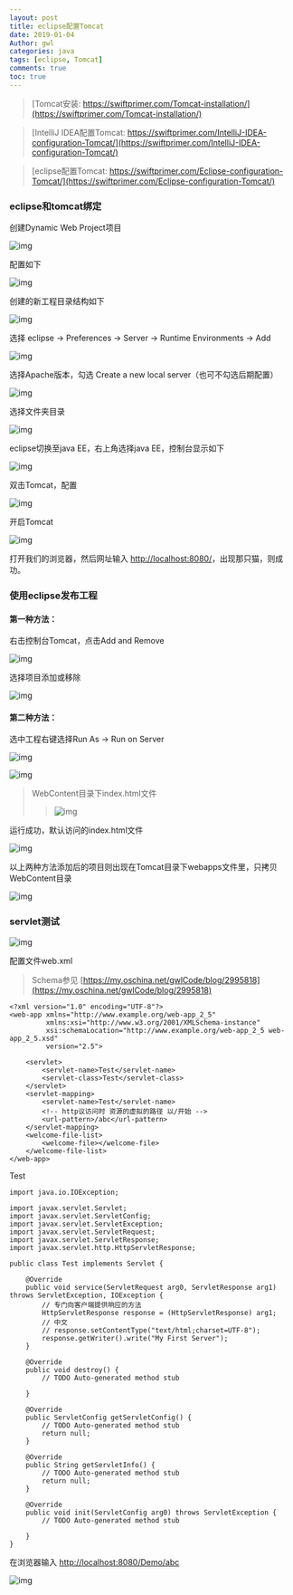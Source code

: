 ```yaml
---
layout: post
title: eclipse配置Tomcat
date: 2019-01-04
Author: gwl
categories: java
tags: [eclipse, Tomcat]
comments: true
toc: true
---
```



> [Tomcat安装: https://swiftprimer.com/Tomcat-installation/](https://swiftprimer.com/Tomcat-installation/)

> [IntelliJ IDEA配置Tomcat: https://swiftprimer.com/IntelliJ-IDEA-configuration-Tomcat/](https://swiftprimer.com/IntelliJ-IDEA-configuration-Tomcat/)

> [eclipse配置Tomcat: https://swiftprimer.com/Eclipse-configuration-Tomcat/](https://swiftprimer.com/Eclipse-configuration-Tomcat/)


### eclipse和tomcat绑定

创建Dynamic Web Project项目

![img](https://github.com/mouos/image-hosting-service/raw/master/images/2019-01-04-Eclipse-configuration-Tomcat-01.jpg)

配置如下

![img](https://github.com/mouos/image-hosting-service/raw/master/images/2019-01-04-Eclipse-configuration-Tomcat-02.jpg)

创建的新工程目录结构如下

![img](https://github.com/mouos/image-hosting-service/raw/master/images/2019-01-04-Eclipse-configuration-Tomcat-03.jpg)

选择 eclipse -> Preferences -> Server -> Runtime Environments -> Add

![img](https://github.com/mouos/image-hosting-service/raw/master/images/2019-01-04-Eclipse-configuration-Tomcat-04.jpg)

选择Apache版本，勾选 Create a new local server（也可不勾选后期配置） 

![img](https://github.com/mouos/image-hosting-service/raw/master/images/2019-01-04-Eclipse-configuration-Tomcat-05.jpg)

选择文件夹目录

![img](https://github.com/mouos/image-hosting-service/raw/master/images/2019-01-04-Eclipse-configuration-Tomcat-06.jpg)

eclipse切换至java EE，右上角选择java EE，控制台显示如下

![img](https://github.com/mouos/image-hosting-service/raw/master/images/2019-01-04-Eclipse-configuration-Tomcat-07.jpg)

双击Tomcat，配置

![img](https://github.com/mouos/image-hosting-service/raw/master/images/2019-01-04-Eclipse-configuration-Tomcat-08.jpg)

开启Tomcat

![img](https://github.com/mouos/image-hosting-service/raw/master/images/2019-01-04-Eclipse-configuration-Tomcat-09.jpg)

打开我们的浏览器，然后网址输入 [http://localhost:8080/](http://localhost:8080/)，出现那只猫，则成功。


### 使用eclipse发布工程

#### 第一种方法：

右击控制台Tomcat，点击Add and Remove

![img](https://github.com/mouos/image-hosting-service/raw/master/images/2019-01-04-Eclipse-configuration-Tomcat-10.jpg)

选择项目添加或移除

![img](https://github.com/mouos/image-hosting-service/raw/master/images/2019-01-04-Eclipse-configuration-Tomcat-11.jpg)

#### 第二种方法：

选中工程右键选择Run As -> Run on Server

![img](https://github.com/mouos/image-hosting-service/raw/master/images/2019-01-04-Eclipse-configuration-Tomcat-12.jpg)

![img](https://github.com/mouos/image-hosting-service/raw/master/images/2019-01-04-Eclipse-configuration-Tomcat-13.jpg)

> WebContent目录下index.html文件
>
> > ![img](https://github.com/mouos/image-hosting-service/raw/master/images/2019-01-04-Eclipse-configuration-Tomcat-14.jpg)

运行成功，默认访问的index.html文件

![img](https://github.com/mouos/image-hosting-service/raw/master/images/2019-01-04-Eclipse-configuration-Tomcat-15.jpg)

以上两种方法添加后的项目则出现在Tomcat目录下webapps文件里，只拷贝WebContent目录

![img](https://github.com/mouos/image-hosting-service/raw/master/images/2019-01-04-Eclipse-configuration-Tomcat-16.jpg)

### servlet测试

![img](https://github.com/mouos/image-hosting-service/raw/master/images/2019-01-04-Eclipse-configuration-Tomcat-17.jpg)

配置文件web.xml

> Schema参见 [https://my.oschina.net/gwlCode/blog/2995818](https://my.oschina.net/gwlCode/blog/2995818)

```
<?xml version="1.0" encoding="UTF-8"?>
<web-app xmlns="http://www.example.org/web-app_2_5"
         xmlns:xsi="http://www.w3.org/2001/XMLSchema-instance"
         xsi:schemaLocation="http://www.example.org/web-app_2_5 web-app_2_5.xsd"
         version="2.5">
    
    <servlet>
        <servlet-name>Test</servlet-name>
        <servlet-class>Test</servlet-class>
    </servlet>
    <servlet-mapping>
        <servlet-name>Test</servlet-name>
        <!-- http议访问时 资源的虚拟的路径 以/开始 -->
        <url-pattern>/abc</url-pattern>
    </servlet-mapping>
    <welcome-file-list>
        <welcome-file></welcome-file>
    </welcome-file-list>
</web-app>
```

Test

```
import java.io.IOException;

import javax.servlet.Servlet;
import javax.servlet.ServletConfig;
import javax.servlet.ServletException;
import javax.servlet.ServletRequest;
import javax.servlet.ServletResponse;
import javax.servlet.http.HttpServletResponse;

public class Test implements Servlet {

	@Override
	public void service(ServletRequest arg0, ServletResponse arg1) throws ServletException, IOException {
		// 专门向客户端提供响应的方法
		HttpServletResponse response = (HttpServletResponse) arg1;
        // 中文        
        // response.setContentType("text/html;charset=UTF-8");
		response.getWriter().write("My First Server");
	}

	@Override
	public void destroy() {
		// TODO Auto-generated method stub
		
	}

	@Override
	public ServletConfig getServletConfig() {
		// TODO Auto-generated method stub
		return null;
	}

	@Override
	public String getServletInfo() {
		// TODO Auto-generated method stub
		return null;
	}

	@Override
	public void init(ServletConfig arg0) throws ServletException {
		// TODO Auto-generated method stub
		
	}
}
```

在浏览器输入 [http://localhost:8080/Demo/abc](http://localhost:8080/Demo/abc)

![img](https://github.com/mouos/image-hosting-service/raw/master/images/2019-01-04-Eclipse-configuration-Tomcat-18.jpg)